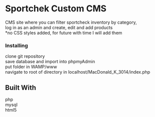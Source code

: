 
# Sportchek Custom CMS

CMS site where you can filter sportcheck inventory by category,<br>
log in as an admin and create, edit and add products<br>
*no CSS styles added, for future with time I will add them<br>



### Installing
clone git repository<br>
save database and import into phpmyAdmin<br>
put folder in WAMP/www<br>
navigate to root of directory in localhost/MacDonald_K_3014/index.php<br>


## Built With
php<br>
mysql<br>
html5<br>






